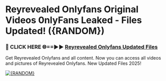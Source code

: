 # Reyrevealed Onlyfans Original Videos 0nlyFans Leaked - Files Updated! ({RANDOM})

<h3>🔴 CLICK HERE 🌐==►► <a href="https://betterlinks.top/A2PfLJ" rel="nofollow">Reyrevealed Onlyfans Updated Files</a></h3>

Get Reyrevealed Onlyfans and all content. Now you can access all videos and pictures of Reyrevealed Onlyfans. New Updated Files 2025!

[![{RANDOM}](https://i.imgur.com/ppqm5kG.gif)](https://betterlinks.top/A2PfLJ)